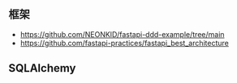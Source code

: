 ## 框架
- https://github.com/NEONKID/fastapi-ddd-example/tree/main
- https://github.com/fastapi-practices/fastapi_best_architecture

## SQLAlchemy

